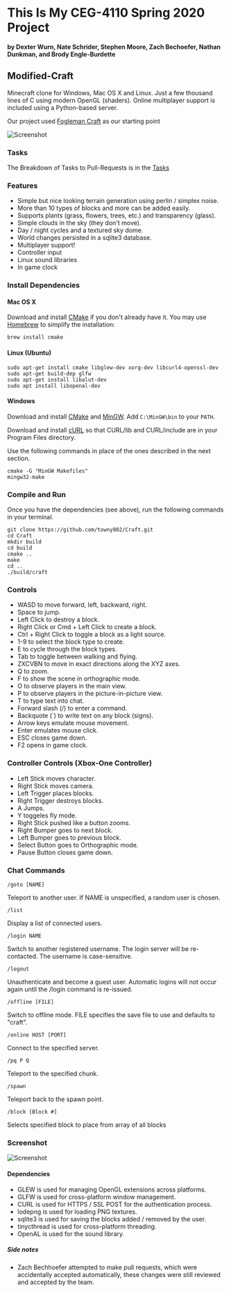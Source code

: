 # This Is My CEG-4110 Spring 2020 Project
**by Dexter Wurn, Nate Schrider, Stephen Moore, Zach Bechoefer, Nathan Dunkman, and Brody Engle-Burdette**

## Modified-Craft

Minecraft clone for Windows, Mac OS X and Linux. Just a few thousand lines of C using modern OpenGL (shaders). Online multiplayer support is included using a Python-based server.

Our project used [Fogleman Craft](http://www.michaelfogleman.com/craft/) as our starting point

![Screenshot](http://i.imgur.com/SH7wcas.png)

### Tasks
The Breakdown of Tasks to Pull-Requests is in the [Tasks](./Tasks.md)

### Features

* Simple but nice looking terrain generation using perlin / simplex noise.
* More than 10 types of blocks and more can be added easily.
* Supports plants (grass, flowers, trees, etc.) and transparency (glass).
* Simple clouds in the sky (they don't move).
* Day / night cycles and a textured sky dome.
* World changes persisted in a sqlite3 database.
* Multiplayer support!
* Controller input
* Linux sound libraries
* In game clock

### Install Dependencies

#### Mac OS X

Download and install [CMake](http://www.cmake.org/cmake/resources/software.html)
if you don't already have it. You may use [Homebrew](http://brew.sh) to simplify
the installation:

    brew install cmake

#### Linux (Ubuntu)

    sudo apt-get install cmake libglew-dev xorg-dev libcurl4-openssl-dev
    sudo apt-get build-dep glfw
    sudo apt-get install libalut-dev
    sudo apt install libopenal-dev

#### Windows

Download and install [CMake](http://www.cmake.org/cmake/resources/software.html)
and [MinGW](http://www.mingw.org/). Add `C:\MinGW\bin` to your `PATH`.

Download and install [cURL](http://curl.haxx.se/download.html) so that
CURL/lib and CURL/include are in your Program Files directory.

Use the following commands in place of the ones described in the next section.

    cmake -G "MinGW Makefiles"
    mingw32-make

### Compile and Run

Once you have the dependencies (see above), run the following commands in your
terminal.

    git clone https://github.com/towny802/Craft.git
    cd Craft
    mkdir build
    cd build
    cmake ..
    make
    cd ..
    ./build/craft

### Controls

- WASD to move forward, left, backward, right.
- Space to jump.
- Left Click to destroy a block.
- Right Click or Cmd + Left Click to create a block.
- Ctrl + Right Click to toggle a block as a light source.
- 1-9 to select the block type to create.
- E to cycle through the block types.
- Tab to toggle between walking and flying.
- ZXCVBN to move in exact directions along the XYZ axes.
- Q to zoom.
- F to show the scene in orthographic mode.
- O to observe players in the main view.
- P to observe players in the picture-in-picture view.
- T to type text into chat.
- Forward slash (/) to enter a command.
- Backquote (`) to write text on any block (signs).
- Arrow keys emulate mouse movement.
- Enter emulates mouse click.
- ESC closes game down.
- F2 opens in game clock.

### Controller Controls (Xbox-One Controller)
- Left Stick moves character.
- Right Stick moves camera.
- Left Trigger places blocks.
- Right Trigger destroys blocks.
- A Jumps.
- Y toggeles fly mode.
- Right Stick pushed like a button zooms.
- Right Bumper goes to next block.
- Left Bumper goes to previous block.
- Select Button goes to Orthographic mode.
- Pause Button closes game down.

### Chat Commands

    /goto [NAME]

Teleport to another user.
If NAME is unspecified, a random user is chosen.

    /list

Display a list of connected users.

    /login NAME

Switch to another registered username.
The login server will be re-contacted. The username is case-sensitive.

    /logout

Unauthenticate and become a guest user.
Automatic logins will not occur again until the /login command is re-issued.

    /offline [FILE]

Switch to offline mode.
FILE specifies the save file to use and defaults to "craft".

    /online HOST [PORT]

Connect to the specified server.

    /pq P Q

Teleport to the specified chunk.

    /spawn

Teleport back to the spawn point.

    /block [Block #]

Selects specified block to place from array of all blocks

### Screenshot

![Screenshot](http://i.imgur.com/foYz3aN.png)

#### Dependencies

* GLEW is used for managing OpenGL extensions across platforms.
* GLFW is used for cross-platform window management.
* CURL is used for HTTPS / SSL POST for the authentication process.
* lodepng is used for loading PNG textures.
* sqlite3 is used for saving the blocks added / removed by the user.
* tinycthread is used for cross-platform threading.
* OpenAL is used for the sound library.


##### Side notes
- Zach Bechhoefer attempted to make pull requests, which were accidentally accepted automatically, these changes were still reviewed and accepted by the team.
